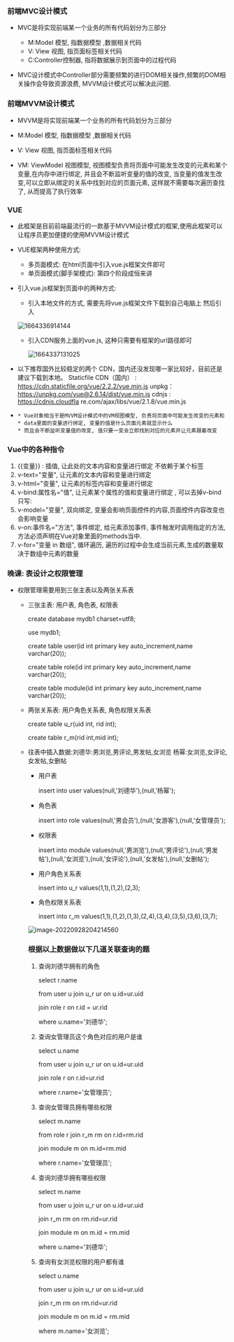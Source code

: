 ### 前端MVC设计模式

- MVC是将实现前端某一个业务的所有代码划分为三部分
  - M:Model  模型,  指数据模型 ,数据相关代码
  - V: View 视图, 指页面标签相关代码
  - C:Controller控制器, 指将数据展示到页面中的过程代码

- MVC设计模式中Controller部分需要频繁的进行DOM相关操作,频繁的DOM相关操作会导致资源浪费, MVVM设计模式可以解决此问题.

### 前端MVVM设计模式

- MVVM是将实现前端某一个业务的所有代码划分为三部分

- M:Model  模型,  指数据模型 ,数据相关代码
- V: View 视图, 指页面标签相关代码
- VM: ViewModel 视图模型,   视图模型负责将页面中可能发生改变的元素和某个变量,在内存中进行绑定, 并且会不断监听变量的值的改变, 当变量的值发生改变,可以立即从绑定的关系中找到对应的页面元素, 这样就不需要每次遍历查找了, 从而提高了执行效率

### VUE

- 此框架是目前前端最流行的一款基于MVVM设计模式的框架,使用此框架可以让程序员更加便捷的使用MVVM设计模式  

- VUE框架两种使用方式:
  - 多页面模式:   在html页面中引入vue.js框架文件即可
  - 单页面模式(脚手架模式): 第四个阶段成恒来讲

- 引入vue.js框架到页面中的两种方式:

  - 引入本地文件的方式, 需要先将vue.js框架文件下载到自己电脑上 然后引入

  ![1664336914144](1664336914144.png)

  - 引入CDN服务上面的vue.js,  这种只需要有框架的url路径即可  

    ![1664337131025](1664337131025.png)

- 以下推荐国外比较稳定的两个 CDN，国内还没发现哪一家比较好，目前还是建议下载到本地。
   Staticfile CDN（国内） : https://cdn.staticfile.org/vue/2.2.2/vue.min.js
   unpkg：https://unpkg.com/vue@2.6.14/dist/vue.min.js
   cdnjs : https://cdnjs.cloudfla
  re.com/ajax/libs/vue/2.1.8/vue.min.js



- ```
  * Vue对象相当于是MVVM设计模式中的VM视图模型, 负责将页面中可能发生改变的元素和
  * data里面的变量进行绑定, 变量的值是什么页面元素就显示什么
  * 而且会不断监听变量值的改变, 值只要一变会立即找到对应的元素并让元素跟着改变
  ```

### Vue中的各种指令

1. {{变量}} :  插值,  让此处的文本内容和变量进行绑定 不依赖于某个标签
2. v-text="变量", 让元素的文本内容和变量进行绑定
3. v-html="变量", 让元素的标签内容和变量进行绑定  
4. v-bind:属性名="值", 让元素某个属性的值和变量进行绑定 , 可以去掉v-bind 只写:
5. v-model="变量", 双向绑定, 变量会影响页面控件的内容,页面控件内容改变也会影响变量  
6. v-on:事件名="方法", 事件绑定, 给元素添加事件, 事件触发时调用指定的方法, 方法必须声明在Vue对象里面的methods当中.
7.  v-for="变量 in 数组", 循环遍历, 遍历的过程中会生成当前元素,生成的数量取决于数组中元素的数量



### 晚课: 表设计之权限管理

- 权限管理需要用到三张主表以及两张关系表

  - 三张主表: 用户表, 角色表, 权限表

    create database mydb1 charset=utf8;

    use mydb1;

    create table user(id int primary key auto_increment,name varchar(20));

    create table role(id int primary key auto_increment,name varchar(20));

    create table module(id int primary key auto_increment,name varchar(20));

  - 两张关系表: 用户角色关系表, 角色权限关系表

    create table u_r(uid int, rid int);

    create table r_m(rid int,mid int);

  - 往表中插入数据:刘德华:男浏览,男评论,男发帖,女浏览      杨幂:女浏览,女评论,女发帖,女删帖

    - 用户表

      insert into user values(null,'刘德华'),(null,'杨幂');

    - 角色表

      insert into role values(null,'男会员'),(null,'女游客'),(null,'女管理员');

    - 权限表

      insert into module values(null,'男浏览'),(null,'男评论'),(null,'男发帖'),(null,'女浏览'),(null,'女评论'),(null,'女发帖'),(null,'女删帖');

    - 用户角色关系表

      insert into u_r values(1,1),(1,2),(2,3);

    - 角色权限关系表

      insert into r_m values(1,1),(1,2),(1,3),(2,4),(3,4),(3,5),(3,6),(3,7);

    ![image-20220928204214560](image-20220928204214560.png)

    ### 根据以上数据做以下几道关联查询的题

    1. 查询刘德华拥有的角色

       select r.name

       from user u join u_r ur on u.id=ur.uid

       join role r on r.id = ur.rid 

       where u.name='刘德华';

    2. 查询女管理员这个角色对应的用户是谁

       select u.name

       from user u join u_r ur on u.id=ur.uid

       join role r on r.id=ur.rid

       where r.name='女管理员';

    3. 查询女管理员拥有哪些权限

       select m.name

       from role r join r_m rm on r.id=rm.rid

       join module m on m.id=rm.mid

       where r.name='女管理员';

    4. 查询刘德华拥有哪些权限

       select m.name

       from user u join u_r ur on u.id=ur.uid 

       join r_m rm on rm.rid=ur.rid

       join module m on m.id = rm.mid

       where u.name='刘德华';

    5. 查询有女浏览权限的用户都有谁

       select u.name

       from user u join u_r ur on u.id=ur.uid 

       join r_m rm on rm.rid=ur.rid

       join module m on m.id = rm.mid

       where m.name='女浏览';









